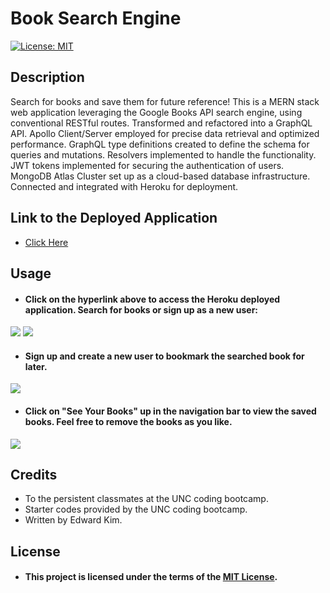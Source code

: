 # Book Search Engine
[![License: MIT](https://img.shields.io/badge/License-MIT-yellow.svg)](https://opensource.org/licenses/MIT)

## Description
Search for books and save them for future reference! This is a MERN stack web application leveraging the Google Books API search engine, using conventional RESTful routes. Transformed and refactored into a GraphQL API. Apollo Client/Server employed for precise data retrieval and optimized performance. GraphQL type definitions created to define the schema for queries and mutations. Resolvers implemented to handle the functionality.  JWT tokens implemented for securing the authentication of users. MongoDB Atlas Cluster set up as a cloud-based database infrastructure. Connected and integrated with Heroku for deployment.

## Link to the Deployed Application
* [Click Here](https://eddyk15501-book-search-7acba26d9652.herokuapp.com/)

## Usage
* #### Click on the hyperlink above to access the Heroku deployed application. Search for books or sign up as a new user:

<img src="https://user-images.githubusercontent.com/88423414/280179313-92f92e2c-860a-4e31-a89f-d3b91cbd6712.png" />

<img src="https://user-images.githubusercontent.com/88423414/280179332-36bb4998-5e5f-4e8b-92a6-8f2dc9209c79.png" />

* #### Sign up and create a new user to bookmark the searched book for later. 

<img src="https://user-images.githubusercontent.com/88423414/280179389-cf0ca167-d2bb-4955-89f1-7067b7c6e151.png" />

* #### Click on "See Your Books" up in the navigation bar to view the saved books. Feel free to remove the books as you like.

<img src="https://user-images.githubusercontent.com/88423414/280179423-d9ff65c0-61f7-4b9f-8cb9-515cfbc13aba.png" />

## Credits
* To the persistent classmates at the UNC coding bootcamp.
* Starter codes provided by the UNC coding bootcamp.
* Written by Edward Kim.

## License
* #### This project is licensed under the terms of the [MIT License](./LICENSE).